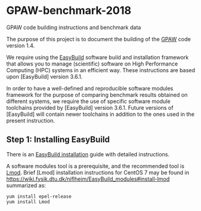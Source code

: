 # GPAW-benchmark-2018
GPAW code building instructions and benchmark data

The purpose of this project is to document the building of the
[GPAW](https://wiki.fysik.dtu.dk/gpaw/) code version 1.4.

We require using the [EasyBuild](https://github.com/hpcugent/easybuild)
software build and installation framework that allows you to manage
(scientific) software on High Performance Computing (HPC) systems
in an efficient way.
These instructions are based upon [EasyBuild] version 3.6.1.

In order to have a well-defined and reproducible software modules framework 
for the purpose of comparing benchmark results obtained on different systems,
we require the use of specific software module toolchains 
provided by [EasyBuild] version 3.6.1.
Future versions of [EasyBuild] will contain newer toolchains in addition to
the ones used in the present instruction.

Step 1: Installing EasyBuild
----------------------------

There is an [EasyBuild installation](https://easybuild.readthedocs.io/en/latest/Installation.html) 
guide with detailed instructions.

A software modules tool is a prerequisite, and the recommended tool is
[Lmod](https://www.tacc.utexas.edu/research-development/tacc-projects/lmod).
Brief [Lmod] installation instructions for CentOS 7 may be found in
https://wiki.fysik.dtu.dk/niflheim/EasyBuild_modules#install-lmod
summarized as:

```
yum install epel-release
yum install Lmod
```


